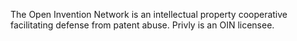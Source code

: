 The Open Invention Network is an intellectual property cooperative facilitating defense from patent abuse. Privly is an OIN licensee.
